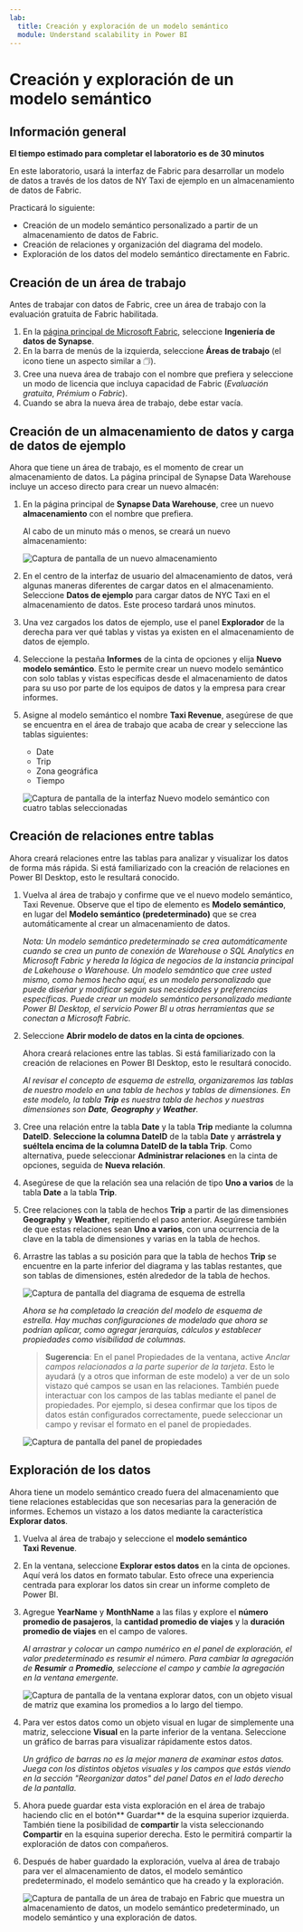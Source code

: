 ```yaml
---
lab:
  title: Creación y exploración de un modelo semántico
  module: Understand scalability in Power BI
---
```


# Creación y exploración de un modelo semántico

## Información general

**El tiempo estimado para completar el laboratorio es de 30 minutos**

En este laboratorio, usará la interfaz de Fabric para desarrollar un modelo de datos a través de los datos de NY Taxi de ejemplo en un almacenamiento de datos de Fabric.

Practicará lo siguiente:

- Creación de un modelo semántico personalizado a partir de un almacenamiento de datos de Fabric.
- Creación de relaciones y organización del diagrama del modelo.
- Exploración de los datos del modelo semántico directamente en Fabric.

## Creación de un área de trabajo

Antes de trabajar con datos de Fabric, cree un área de trabajo con la evaluación gratuita de Fabric habilitada.

1. En la [página principal de Microsoft Fabric](https://app.fabric.microsoft.com), seleccione **Ingeniería de datos de Synapse**.
1. En la barra de menús de la izquierda, seleccione **Áreas de trabajo** (el icono tiene un aspecto similar a &#128455;).
1. Cree una nueva área de trabajo con el nombre que prefiera y seleccione un modo de licencia que incluya capacidad de Fabric (*Evaluación gratuita*, *Prémium* o *Fabric*).
1. Cuando se abra la nueva área de trabajo, debe estar vacía.

## Creación de un almacenamiento de datos y carga de datos de ejemplo

Ahora que tiene un área de trabajo, es el momento de crear un almacenamiento de datos. La página principal de Synapse Data Warehouse incluye un acceso directo para crear un nuevo almacén:

1. En la página principal de **Synapse Data Warehouse**, cree un nuevo **almacenamiento** con el nombre que prefiera.

    Al cabo de un minuto más o menos, se creará un nuevo almacenamiento:
    
    ![Captura de pantalla de un nuevo almacenamiento](./Images/new-data-warehouse2.png)

1. En el centro de la interfaz de usuario del almacenamiento de datos, verá algunas maneras diferentes de cargar datos en el almacenamiento. Seleccione **Datos de ejemplo** para cargar datos de NYC Taxi en el almacenamiento de datos. Este proceso tardará unos minutos.

1. Una vez cargados los datos de ejemplo, use el panel **Explorador** de la derecha para ver qué tablas y vistas ya existen en el almacenamiento de datos de ejemplo.

1. Seleccione la pestaña **Informes** de la cinta de opciones y elija **Nuevo modelo semántico**. Esto le permite crear un nuevo modelo semántico con solo tablas y vistas específicas desde el almacenamiento de datos para su uso por parte de los equipos de datos y la empresa para crear informes.

1. Asigne al modelo semántico el nombre **Taxi Revenue**, asegúrese de que se encuentra en el área de trabajo que acaba de crear y seleccione las tablas siguientes:
   - Date
   - Trip
   - Zona geográfica
   - Tiempo
     
   ![Captura de pantalla de la interfaz Nuevo modelo semántico con cuatro tablas seleccionadas](./Images/new-semantic-model.png)
     
## Creación de relaciones entre tablas

Ahora creará relaciones entre las tablas para analizar y visualizar los datos de forma más rápida. Si está familiarizado con la creación de relaciones en Power BI Desktop, esto le resultará conocido.

1. Vuelva al área de trabajo y confirme que ve el nuevo modelo semántico, Taxi Revenue. Observe que el tipo de elemento es **Modelo semántico**, en lugar del **Modelo semántico (predeterminado)** que se crea automáticamente al crear un almacenamiento de datos.

     *Nota: Un modelo semántico predeterminado se crea automáticamente cuando se crea un punto de conexión de Warehouse o SQL Analytics en Microsoft Fabric y hereda la lógica de negocios de la instancia principal de Lakehouse o Warehouse. Un modelo semántico que cree usted mismo, como hemos hecho aquí, es un modelo personalizado que puede diseñar y modificar según sus necesidades y preferencias específicas. Puede crear un modelo semántico personalizado mediante Power BI Desktop, el servicio Power BI u otras herramientas que se conectan a Microsoft Fabric.*

1. Seleccione **Abrir modelo de datos en la cinta de opciones**.
   
    Ahora creará relaciones entre las tablas. Si está familiarizado con la creación de relaciones en Power BI Desktop, esto le resultará conocido.

    *Al revisar el concepto de esquema de estrella, organizaremos las tablas de nuestro modelo en una tabla de hechos y tablas de dimensiones. En este modelo, la tabla **Trip** es nuestra tabla de hechos y nuestras dimensiones son **Date**, **Geography** y **Weather**.*

1. Cree una relación entre la tabla **Date** y la tabla **Trip** mediante la columna **DateID**. **Seleccione la columna DateID** de la tabla **Date** y **arrástrela y suéltela encima de la columna DateID de la tabla Trip**. Como alternativa, puede seleccionar **Administrar relaciones** en la cinta de opciones, seguida de **Nueva relación**.

1. Asegúrese de que la relación sea una relación de tipo **Uno a varios** de la tabla **Date** a la tabla **Trip**.

1. Cree relaciones con la tabla de hechos **Trip** a partir de las dimensiones **Geography** y **Weather**, repitiendo el paso anterior. Asegúrese también de que estas relaciones sean **Uno a varios**, con una ocurrencia de la clave en la tabla de dimensiones y varias en la tabla de hechos. 

1. Arrastre las tablas a su posición para que la tabla de hechos **Trip** se encuentre en la parte inferior del diagrama y las tablas restantes, que son tablas de dimensiones, estén alrededor de la tabla de hechos.

    ![Captura de pantalla del diagrama de esquema de estrella](./Images/star-schema-diagram.png)

    *Ahora se ha completado la creación del modelo de esquema de estrella. Hay muchas configuraciones de modelado que ahora se podrían aplicar, como agregar jerarquías, cálculos y establecer propiedades como visibilidad de columnas.*

    > **Sugerencia**: En el panel Propiedades de la ventana, active *Anclar campos relacionados a la parte superior de la tarjeta*. Esto le ayudará (y a otros que informan de este modelo) a ver de un solo vistazo qué campos se usan en las relaciones. También puede interactuar con los campos de las tablas mediante el panel de propiedades. Por ejemplo, si desea confirmar que los tipos de datos están configurados correctamente, puede seleccionar un campo y revisar el formato en el panel de propiedades.

     ![Captura de pantalla del panel de propiedades](./Images/properties-pane.png)

## Exploración de los datos

Ahora tiene un modelo semántico creado fuera del almacenamiento que tiene relaciones establecidas que son necesarias para la generación de informes. Echemos un vistazo a los datos mediante la característica **Explorar datos**.

1. Vuelva al área de trabajo y seleccione el **modelo semántico Taxi Revenue**.

1. En la ventana, seleccione **Explorar estos datos** en la cinta de opciones. Aquí verá los datos en formato tabular. Esto ofrece una experiencia centrada para explorar los datos sin crear un informe completo de Power BI.

1. Agregue **YearName** y **MonthName** a las filas y explore el **número promedio de pasajeros**, la **cantidad promedio de viajes** y la **duración promedio de viajes** en el campo de valores.

    *Al arrastrar y colocar un campo numérico en el panel de exploración, el valor predeterminado es resumir el número. Para cambiar la agregación de **Resumir** a **Promedio**, seleccione el campo y cambie la agregación en la ventana emergente.*

    ![Captura de pantalla de la ventana explorar datos, con un objeto visual de matriz que examina los promedios a lo largo del tiempo.](./Images/explore-data-fabric.png)

1. Para ver estos datos como un objeto visual en lugar de simplemente una matriz, seleccione **Visual** en la parte inferior de la ventana. Seleccione un gráfico de barras para visualizar rápidamente estos datos.

   *Un gráfico de barras no es la mejor manera de examinar estos datos. Juega con los distintos objetos visuales y los campos que estás viendo en la sección "Reorganizar datos" del panel Datos en el lado derecho de la pantalla.*

1. Ahora puede guardar esta vista exploración en el área de trabajo haciendo clic en el botón** Guardar** de la esquina superior izquierda. También tiene la posibilidad de **compartir** la vista seleccionando **Compartir** en la esquina superior derecha. Esto le permitirá compartir la exploración de datos con compañeros.

1. Después de haber guardado la exploración, vuelva al área de trabajo para ver el almacenamiento de datos, el modelo semántico predeterminado, el modelo semántico que ha creado y la exploración.

    ![Captura de pantalla de un área de trabajo en Fabric que muestra un almacenamiento de datos, un modelo semántico predeterminado, un modelo semántico y una exploración de datos.](./Images/semantic-model-workspace.png)

